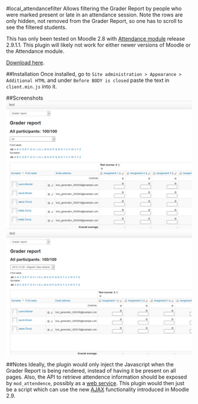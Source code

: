 #local_attendancefilter
Allows filtering the Grader Report by people who were marked present or late in an attendance session. Note the rows are only
hidden, not removed from the Grader Report, so one has to scroll to see the filtered students.

This has only been tested on Moodle 2.8 with [Attendance module](https://github.com/danmarsden/moodle-mod_attendance)
release 2.9.1.1. This plugin will likely not work for either newer versions of Moodle or the Attendance module.

[Download here](https://github.com/ispedals/moodle-local_attendancefilter/releases/latest).

##Installation
Once installed, go to `Site administration > Appearance > Additional HTML` and under `Before BODY is closed`
paste the text in `client.min.js` into it.

##Screenshots
![Screenshot of unfiltered Grader Report](/screenshot1.png?raw=true "Screenshot1")
![Screenshot of filtered Grader Report](/screenshot2.png?raw=true "Screenshot2")

##Notes	
Ideally, the plugin would only inject the Javascript when the Grader Report is being rendered, instead of having
it be present on all pages. Also, the API to retrieve attendence information should be exposed by `mod_attendence`, possibly
as a [web service](https://docs.moodle.org/dev/Web_services). This plugin would then just be a script which can use
the new [AJAX](https://docs.moodle.org/dev/AJAX) functionality introduced in Moodle 2.9.